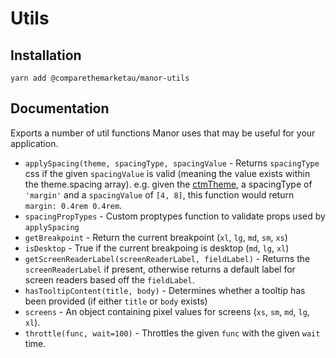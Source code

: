 # Utils

## Installation

`yarn add @comparethemarketau/manor-utils`

## Documentation

Exports a number of util functions Manor uses that may be useful for your application.

* `applySpacing(theme, spacingType, spacingValue` - Returns `spacingType` css if the given `spacingValue`
is valid (meaning the value exists within the theme.spacing array). e.g. given the [ctmTheme](../Themes/ctm.theme.js),
a spacingType of `'margin'` and a `spacingValue` of `[4, 8]`, this function would return `margin: 0.4rem 0.4rem`.
* `spacingPropTypes` - Custom proptypes function to validate props used by `applySpacing`
* `getBreakpoint` - Return the current breakpoint (`xl`, `lg`, `md`, `sm`, `xs`)
* `isDesktop` - True if the current breakpoing is desktop (`md`, `lg`, `xl`)
* `getScreenReaderLabel(screenReaderLabel, fieldLabel)` - Returns the `screenReaderLabel` if present, otherwise
returns a default label for screen readers based off the `fieldLabel`.  
* `hasTooltipContent(title, body)` - Determines whether a tooltip has been provided (if either `title` or `body` exists)
* `screens` - An object containing pixel values for screens (`xs`, `sm`, `md`, `lg`, `xl`).
* `throttle(func, wait=100)` - Throttles the given `func` with the given `wait` time.
